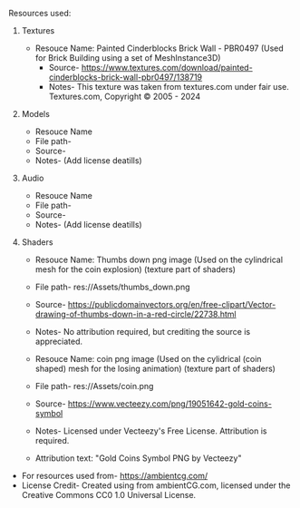 Resources used:

1) Textures
   - Resouce Name: Painted Cinderblocks Brick Wall - PBR0497 (Used for Brick Building using a set of MeshInstance3D)
     - Source- https://www.textures.com/download/painted-cinderblocks-brick-wall-pbr0497/138719
     - Notes- This texture was taken from textures.com under fair use. Textures.com, Copyright © 2005 - 2024

 
 2) Models
    - Resouce Name
     - File path-
     - Source-
     - Notes- (Add license deatills)


 3) Audio
     - Resouce Name
     - File path-
     - Source-
     - Notes- (Add license deatills)


 4) Shaders
     - Resouce Name: Thumbs down png image (Used on the cylindrical mesh for the coin explosion) (texture part of shaders)
     - File path- res://Assets/thumbs_down.png 
     - Source- https://publicdomainvectors.org/en/free-clipart/Vector-drawing-of-thumbs-down-in-a-red-circle/22738.html
     - Notes- No attribution required, but crediting the source is appreciated.
    
     - Resouce Name: coin png image (Used on the cylidrical (coin shaped) mesh for the losing animation) (texture part of shaders)
     - File path- res://Assets/coin.png 
     - Source- https://www.vecteezy.com/png/19051642-gold-coins-symbol
     - Notes- Licensed under Vecteezy's Free License. Attribution is required.  
     - Attribution text: "Gold Coins Symbol PNG by Vecteezy"


- For resources used from- https://ambientcg.com/
- License Credit- Created using <asset name> from ambientCG.com,
licensed under the Creative Commons CC0 1.0 Universal License.

